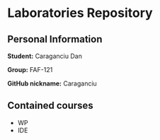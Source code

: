 # Laboratories Repository

## Personal Information

**Student:** Caraganciu Dan	

**Group:** FAF-121

**GitHub nickname:** Caraganciu

## Contained courses

* WP
* IDE
